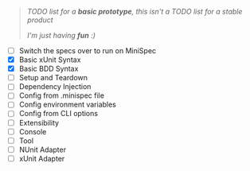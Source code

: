 > _TODO list for a **basic prototype**, this isn't a TODO list for a stable product_
>
> _I'm just having **fun** :)_

- [ ] Switch the specs over to run on MiniSpec
- [X] Basic xUnit Syntax
- [X] Basic BDD Syntax
- [ ] Setup and Teardown
- [ ] Dependency Injection
- [ ] Config from .minispec file
- [ ] Config environment variables
- [ ] Config from CLI options
- [ ] Extensibility
- [ ] Console
- [ ] Tool
- [ ] NUnit Adapter
- [ ] xUnit Adapter
